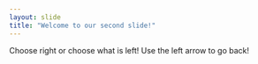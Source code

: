 ```yaml
---
layout: slide
title: "Welcome to our second slide!"
---
```

Choose right or choose what is left!
Use the left arrow to go back!

